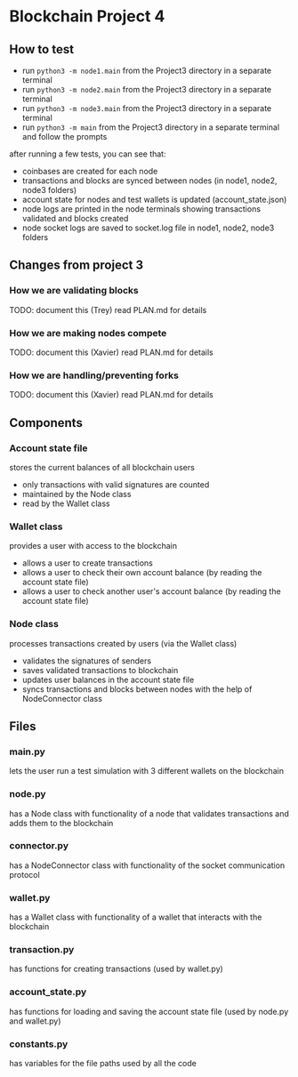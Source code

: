 # Blockchain Project 4

## How to test

* run `python3 -m node1.main` from the Project3 directory in a separate terminal
* run `python3 -m node2.main` from the Project3 directory in a separate terminal
* run `python3 -m node3.main` from the Project3 directory in a separate terminal
* run `python3 -m main` from the Project3 directory in a separate terminal and follow the prompts

after running a few tests, you can see that:

* coinbases are created for each node
* transactions and blocks are synced between nodes (in node1, node2, node3 folders)
* account state for nodes and test wallets is updated (account_state.json)
* node logs are printed in the node terminals showing transactions validated and blocks created
* node socket logs are saved to socket.log file in node1, node2, node3 folders

## Changes from project 3

### How we are validating blocks

TODO: document this (Trey)
read PLAN.md for details

### How we are making nodes compete

TODO: document this (Xavier)
read PLAN.md for details

### How we are handling/preventing forks

TODO: document this (Xavier)
read PLAN.md for details

## Components

### Account state file

stores the current balances of all blockchain users

* only transactions with valid signatures are counted
* maintained by the Node class
* read by the Wallet class

### Wallet class

provides a user with access to the blockchain

* allows a user to create transactions
* allows a user to check their own account balance (by reading the account state file)
* allows a user to check another user's account balance (by reading the account state file)

### Node class

processes transactions created by users (via the Wallet class)

* validates the signatures of senders
* saves validated transactions to blockchain
* updates user balances in the account state file
* syncs transactions and blocks between nodes with the help of NodeConnector class

## Files

### main.py

lets the user run a test simulation with 3 different wallets on the blockchain

### node.py

has a Node class with functionality of a node that validates transactions and adds them to the blockchain

### connector.py

has a NodeConnector class with functionality of the socket communication protocol

### wallet.py

has a Wallet class with functionality of a wallet that interacts with the blockchain

### transaction.py

has functions for creating transactions (used by wallet.py)

### account_state.py

has functions for loading and saving the account state file (used by node.py and wallet.py)

### constants.py

has variables for the file paths used by all the code
